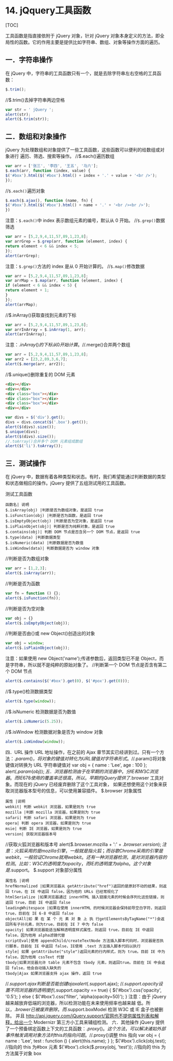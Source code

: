 # 14. jQquery工具函数
[TOC]

工具函数是指直接依附于 jQuery 对象，针对 jQuery 对象本身定义的方法，即全局性的函数。它的作用主要是提供比如字符串、数组、对象等操作方面的遍历。

## 一．字符串操作
在 jQuery 中，字符串的工具函数只有一个，就是去除字符串左右空格的工具函数：
```javascript
$.trim();
```
//$.trim()去掉字符串两边空格
```javascript
var str = ' jQuery ';
alert(str);
alert($.trim(str));
```

## 二．数组和对象操作
jQuery 为处理数组和对象提供了一些工具函数，这些函数可以便利的给数组或对象进行
遍历、筛选、搜索等操作。
//$.each()遍历数组
```javascript
var arr = ['张三', '李四', '王五', '马六'];
$.each(arr, function (index, value) {
$('#box').html($('#box').html() + index + '.' + value + '<br />');
});
```
//`$.each()`遍历对象
```javascript
$.each($.ajax(), function (name, fn) {
$('#box').html($('#box').html() + name + '.' + '<br /><br />');
})
```
注意：`$.each()`中 index 表示数组元素的编号，默认从 0 开始。
//`$.grep()`数据筛选
```javascript
var arr = [5,2,9,4,11,57,89,1,23,8];
var arrGrep = $.grep(arr, function (element, index) {
return element < 6 && index < 5;
});
alert(arrGrep);
```
注意：`$.grep()`方法的 index 是从 0 开始计算的。
//`$.map()`修改数据
```javascript
var arr = [5,2,9,4,11,57,89,1,23,8];
var arrMap = $.map(arr, function (element, index) {
if (element < 6 && index < 5) {
return element + 1;
}
});
alert(arrMap);
```
//$.inArray()获取查找到元素的下标
```javascript
var arr = [5,2,9,4,11,57,89,1,23,8];
var arrInArray = $.inArray(1, arr);
alert(arrInArray);
```
注意：$.inArray()的下标从 0 开始计算。
//$.merge()合并两个数组
```javascript
var arr = [5,2,9,4,11,57,89,1,23,8];
var arr2 = [23,2,89,3,6,7];
alert($.merge(arr, arr2));
```
//$.unique()删除重复的 DOM 元素
```html
<div></div>
<div></div>
<div class="box"></div>
<div class="box"></div>
<div class="box"></div>
<div></div>
```
```javascript
var divs = $('div').get();
divs = divs.concat($('.box').get());
alert($(divs).size());
$.unique(divs);
alert($(divs).size());
//.toArray()合并多个 DOM 元素组成数组
alert($('li').toArray());
```

## 三．测试操作
在 jQuery 中，数据有着各种类型和状态。有时，我们希望能通过判断数据的类型和状态做相应的操作。jQuery 提供了五组测试用的工具函数。

测试工具函数
```table
函数名| 说明
$.isArray(obj) |判断是否为数组对象，是返回 true
$.isFunction(obj) |判断是否为函数，是返回 true
$.isEmptyObject(obj) |判断是否为空对象，是返回 true
$.isPlainObjet(obj)| 判断是否为纯粹对象，是返回 true
$.contains(obj)| 判断 DOM 节点是否含另一个 DOM 节点，是返回 true
$.type(data) |判断数据类型
$.isNumeric(data) |判断数据是否为数值
$.isWindow(data)| 判断数据是否为 window 对象
```
//判断是否为数组对象
```javascript
var arr = [1,2,3];
alert($.isArray(arr));
```
//判断是否为函数
```javascript
var fn = function () {};
alert($.isFunction(fn));
```
//判断是否为空对象
```javascript
var obj = {}
alert($.isEmptyObject(obj));
```
//判断是否由{}或 new Object()创造出的对象
```javascript
var obj = window;
alert($.isPlainObject(obj));
```
注意：如果使用 new Object('name');传递参数后，返回类型已不是 Object，而是字符串，所以就不是纯粹的原始对象了。
//判断第一个 DOM 节点是否含有第二个 DOM 节点
```javascript
alert($.contains($('#box').get(0), $('#pox').get(0)));
```
//$.type()检测数据类型
```javascript
alert($.type(window));
```
//$.isNumeric 检测数据是否为数值
```javascript
alert($.isNumeric(5.25));
```
//$.isWindow 检测数据对象是否为 window 对象
```javascript
alert($.isWindow(window));
```
四．URL 操作
URL 地址操作，在之前的 Ajax 章节其实已经讲到过。只有一个方法：$.param()，将对
象的键值对转化为 URL 键值对字符串形式。
//$.param()将对象键值对转换为 URL 字符串键值对
var obj = {
name : 'Lee',
age : 100
};
alert($.param(obj));
五．浏览器检测
由于在早期的浏览器中，分 IE 和 W3C 浏览器。而 IE678 使用的覆盖率还很高，所以，
早期的 jQuery 提供了$.browser 工具对象。而现在的 jQuery 已经废弃删除了这个工具对象，
如果还想使用这个对象来获取浏览器版本型号的信息，可以使用兼容插件。
$.browser 对象属性
```table
属性 |说明
webkit| 判断 webkit 浏览器，如果是则为 true
mozilla |判断 mozilla 浏览器，如果是则为 true
safari| 判断 safari 浏览器，如果是则为 true
opera| 判断 opera 浏览器，如果是则为 true
msie| 判断 IE 浏览器，如果是则为 true
version| 获取浏览器版本号
```
//获取火狐浏览器和版本号
alert($.browser.mozilla + ':' + $.browser.version);
注意：火狐采用的是 mozilla 引擎，一般就是指火狐；而谷歌 Chrome 采用的引擎是
webkit，一般验证 Chrome 就用 webkit。
还有一种浏览器检测，是对浏览器内容的检测。比如：W3C 的透明度为 opacity，而 IE
的透明度为 alpha。这个对象是$.support。
$.support 对象部分属性
```table
属性名 |说明
hrefNormalized |如果浏览器从 getAttribute("href")返回的是原封不动的结果，则返回 true。在 IE 中返回 false，因为他的 URLs 已经常规化了
htmlSerialize |如果浏览器通过 innerHTML 插入链接元素的时候会序列化这些链接，则返回 true，目前 IE 中返回 false
leadingWhitespace |如果在使用 innerHTML 的时候浏览器会保持前导空白字符，则返回 true，目前在 IE 6-8 中返回 false
objectAll|如 果 在 某 个 元 素 对 象 上 执 行getElementsByTagName("*")会返回所有子孙元素，则为true，目前在 IE 7 中为 false
opacity| 如果浏览器能适当解释透明度样式属性，则返回 true，目前在 IE 中返回 false，因为他用 alpha滤镜代替
scriptEval|使用 appendChild/createTextNode 方法插入脚本代码时，浏览器是否执行脚本，目前在 IE 中返回 false，IE使用 .text 方法插入脚本代码以执行
style| 如果 getAttribute("style")返回元素的行内样式，则为 true。目前 IE 中为 false，因为他用 cssText 代替
tbody|如果浏览器允许 table 元素不包含 tbody 元素，则返回true。目前在 IE 中会返回 false，他会自动插入缺失的
tbody|Ajax 如果浏览器支持 ajax 操作，返回 true
```
//$.support.ajax 判断是否能创建 ajax
alert($.support.ajax);
//$.support.opacity 设置不同浏览器的透明度
if ($.support.opacity == true) {
$('#box').css('opacity', '0.5');
} else {
$('#box').css('filter', 'alpha(opacity=50)');
}
注意：由于 jQuery 越来越放弃低端的浏览器，所以检测功能在未来使用频率也越来越
低。所以，$.brower 已被废弃删除，而$.support.boxModel 检测 W3C 或 IE 盒子也被删除。
并且 http://api.jquery.com/jQuery.support/官网也不提供属性列表和解释，给出一个 Modernizr
第三方小工具来辅组检测。
六．其他操作
jQuery 提供了一个预备绑定函数上下文的工具函数：$.proxy()。这个方法，可以解决诸
如外部事件触发调用对象方法时 this 的指向问题。
//$.proxy()调整 this 指向
var obj = {
name : 'Lee',
test : function () {
alert(this.name);
}
};
$('#box').click(obj.test); //指向的 this 为#box 元素
$('#box').click($.proxy(obj, 'test')); //指向的 this 为方法属于对象 box